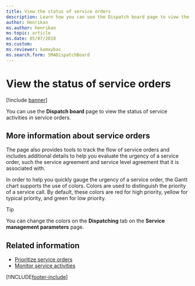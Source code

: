 ```yaml
---
title: View the status of service orders 
description: Learn how you can use the Dispatch board page to view the status of service activities in service orders, including an outline on service orders.
author: Henrikan
ms.author: henrikan
ms.topic: article
ms.date: 05/07/2018
ms.custom:
ms.reviewer: kamaybac
ms.search.form: SMADispatchBoard
---
```



# View the status of service orders

[!include [banner](../includes/banner.md)]

You can use the **Dispatch board** page to view the status of service activities in service orders.

## More information about service orders

The page also provides tools to track the flow of service orders and includes additional details to help you evaluate the urgency of a service order, such the service agreement and service level agreement that it is associated with.

In order to help you quickly gauge the urgency of a service order, the Gantt chart supports the use of colors. Colors are used to distinguish the priority of a service call. By default, these colors are red for high priority, yellow for typical priority, and green for low priority.

> [!TIP]
> You can change the colors on the **Dispatching** tab on the **Service management parameters** page.

## Related information

- [Prioritize service orders](prioritize-service-orders.md)
- [Monitor service activities](monitor-service-activities.md)

[!INCLUDE[footer-include](../../includes/footer-banner.md)]
